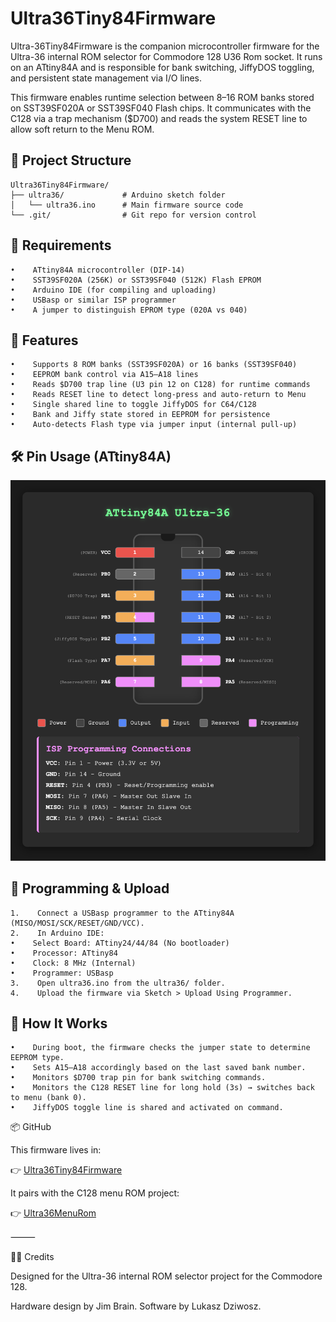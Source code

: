 # Ultra36Tiny84Firmware

Ultra-36Tiny84Firmware is the companion microcontroller firmware for the Ultra-36 internal ROM selector for Commodore 128 U36 Rom socket. It runs on an ATtiny84A and is responsible for bank switching, JiffyDOS toggling, and persistent state management via I/O lines.

This firmware enables runtime selection between 8–16 ROM banks stored on SST39SF020A or SST39SF040 Flash chips. It communicates with the C128 via a trap mechanism ($D700) and reads the system RESET line to allow soft return to the Menu ROM.

## 📂 Project Structure
```
Ultra36Tiny84Firmware/
├── ultra36/             # Arduino sketch folder
│   └── ultra36.ino      # Main firmware source code
└── .git/                # Git repo for version control
```
## 🧰 Requirements
    •    ATtiny84A microcontroller (DIP-14)
    •    SST39SF020A (256K) or SST39SF040 (512K) Flash EPROM
    •    Arduino IDE (for compiling and uploading)
    •    USBasp or similar ISP programmer
    •    A jumper to distinguish EPROM type (020A vs 040)


## 🚀 Features
    •    Supports 8 ROM banks (SST39SF020A) or 16 banks (SST39SF040)
    •    EEPROM bank control via A15–A18 lines
    •    Reads $D700 trap line (U3 pin 12 on C128) for runtime commands
    •    Reads RESET line to detect long-press and auto-return to Menu
    •    Single shared line to toggle JiffyDOS for C64/C128
    •    Bank and Jiffy state stored in EEPROM for persistence
    •    Auto-detects Flash type via jumper input (internal pull-up)

## 🛠️ Pin Usage (ATtiny84A)
![Alt text](pinout.png)

## 🔧 Programming & Upload

    1.    Connect a USBasp programmer to the ATtiny84A (MISO/MOSI/SCK/RESET/GND/VCC).
    2.    In Arduino IDE:
    •    Select Board: ATtiny24/44/84 (No bootloader)
    •    Processor: ATtiny84
    •    Clock: 8 MHz (Internal)
    •    Programmer: USBasp
    3.    Open ultra36.ino from the ultra36/ folder.
    4.    Upload the firmware via Sketch > Upload Using Programmer.

## 🧠 How It Works
    •    During boot, the firmware checks the jumper state to determine EEPROM type.
    •    Sets A15–A18 accordingly based on the last saved bank number.
    •    Monitors $D700 trap pin for bank switching commands.
    •    Monitors the C128 RESET line for long hold (3s) → switches back to menu (bank 0).
    •    JiffyDOS toggle line is shared and activated on command.

📦 GitHub

This firmware lives in:

👉 [Ultra36Tiny84Firmware](https://github.com/LukaszDziwosz/Ultra36Tiny84Firmware)

It pairs with the C128 menu ROM project:

👉 [Ultra36MenuRom](https://github.com/LukaszDziwosz/Ultra36MenuRom)

⸻

🧑‍💻 Credits

Designed for the Ultra-36 internal ROM selector project for the Commodore 128.

Hardware design by Jim Brain. Software by Lukasz Dziwosz.
